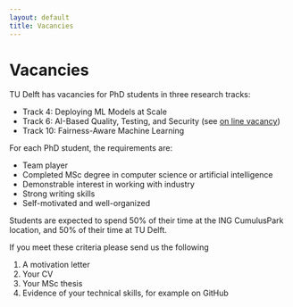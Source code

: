 ```yaml
---
layout: default
title: Vacancies
---
```


# Vacancies

TU Delft has vacancies for PhD students in three research tracks:

- Track 4: Deploying ML Models at Scale
- Track 6: AI-Based Quality, Testing, and Security (see [on line vacancy](https://vacature.beta.tudelft.nl/vacaturesite/permalink/288996/?lang=en))
- Track 10: Fairness-Aware Machine Learning

For each PhD student, the requirements are:

- Team player
- Completed MSc degree in computer science or artificial intelligence
- Demonstrable interest in working with industry
- Strong writing skills
- Self-motivated and well-organized

Students are expected to spend 50% of their time at the ING CumulusPark location, and 50% of their time at TU Delft.

If you meet these criteria please send us the following

1. A motivation letter
2. Your CV
3. Your MSc thesis
4. Evidence of your technical skills, for example on GitHub